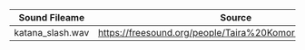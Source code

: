 | Sound Fileame | Source |
| ------------- | ------ |
| katana\_slash.wav | https://freesound.org/people/Taira%20Komori/sounds/215033/ |
